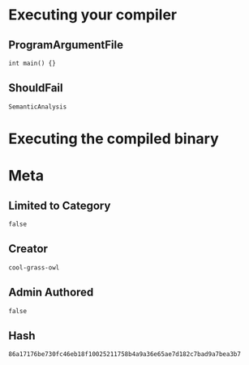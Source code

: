 # Executing your compiler

## ProgramArgumentFile

```
int main() {}
```

## ShouldFail

```
SemanticAnalysis
```

# Executing the compiled binary

# Meta

## Limited to Category

```
false
```

## Creator

```
cool-grass-owl
```

## Admin Authored

```
false
```

## Hash

```
86a17176be730fc46eb18f10025211758b4a9a36e65ae7d182c7bad9a7bea3b7
```
